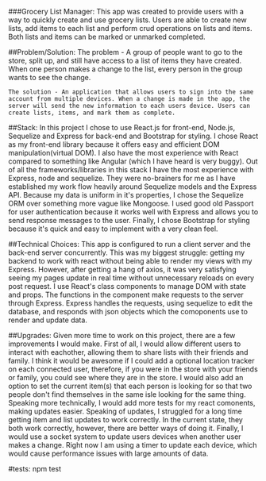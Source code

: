 
###Grocery List Manager:
    This app was created to provide users with a way to quickly create and use grocery lists. Users are able to create new lists, add items to each list and perform crud operations on lists and items. Both lists and items can be marked or unmarked completed.



##Problem/Solution:
    The problem - A group of people want to go to the store, split up, and still have access to a list of items they have created. When one person makes a change to the list, every person in the group wants to see the change.

    The solution - An application that allows users to sign into the same account from multiple devices. When a change is made in the app, the server will send the new information to each users device. Users can create lists, items, and mark them as complete.



##Stack:
    In this project I chose to use React.js for front-end, Node.js, Sequelize and Express for back-end and Bootstrap for styling. I chose React as my front-end library because it offers easy and efficient DOM manipulation(virtual DOM). I also have the most experience with React compared to something like Angular (which I have heard is very buggy). Out of all the frameworks/libraries in this stack I have the most experience with Express, node and sequelize. They were no-brainers for me as I have established my work flow heavily around Sequelize models and the Express API. Because my data is uniform in it's properties, I chose the Sequelize ORM over something more vague like Mongoose. I used good old Passport for user authentication because it works well with Express and allows you to send response messages to the user. Finally, I chose Bootstrap for styling because it's quick and easy to implement with a very clean feel.



##Technical Choices: 
    This app is configured to run a client server and the back-end server concurrently. This was my biggest struggle: getting my backend to work with react without being able to render my views with my Express. However, after getting a hang of axios, it was very satisfying seeing my pages update in real time without unnecessary reloads on every post request. I use React's class components to manage DOM with state and props. The functions in the component make requests to the server through Express. Express handles the requests, using sequelize to edit the database, and responds with json objects which the comoponents use to render and update data. 



##Upgrades: 
    Given more time to work on this project, there are a few improvements I would make. First of all, I would allow different users to interact with eachother, allowing them to share lists with their friends and family. I think it would be awesome if I could add a optional location tracker on each connected user, therefore, if you were in the store with your friends or family, you could see where they are in the store. I would also add an option to set the current item(s) that each person is looking for so that two people don't find themselves in the same isle looking for the same thing. Speaking more technically, I would add more tests for my react comonents, making updates easier. Speaking of updates, I struggled for a long time getting item and list updates to work correctly. In the current state, they both work correctly, however, there are better ways of doing it. Finally, I would use a socket system to update users devices when another user makes a change. Right now I am using a timer to update each device, which would cause performance issues with large amounts of data.

#tests:
    npm test